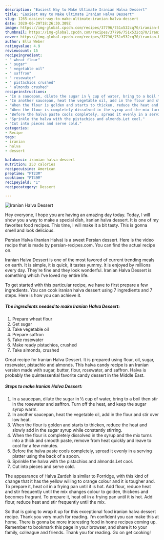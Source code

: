 ```yaml
---
description: "Easiest Way to Make Ultimate Iranian Halva Dessert"
title: "Easiest Way to Make Ultimate Iranian Halva Dessert"
slug: 1265-easiest-way-to-make-ultimate-iranian-halva-dessert
date: 2020-06-29T18:26:30.309Z
image: https://img-global.cpcdn.com/recipes/37796/751x532cq70/iranian-halva-dessert-recipe-main-photo.jpg
thumbnail: https://img-global.cpcdn.com/recipes/37796/751x532cq70/iranian-halva-dessert-recipe-main-photo.jpg
cover: https://img-global.cpcdn.com/recipes/37796/751x532cq70/iranian-halva-dessert-recipe-main-photo.jpg
author: Ella Weber
ratingvalue: 4.9
reviewcount: 15
recipeingredient:
- " wheat flour"
- " sugar"
- " vegetable oil"
- " saffron"
- " rosewater"
- " pistachios crushed"
- " almonds crushed"
recipeinstructions:
- "In a saucepan, dilute the sugar in ½ cup of water, bring to a boil then stir in the rosewater and saffron. Turn off the heat, and keep the sugar syrup warm."
- "In another saucepan, heat the vegetable oil, add in the flour and stir over low heat."
- "When the flour is golden and starts to thicken, reduce the heat and slowly add in the sugar syrup while constantly stirring."
- "When the flour is completely dissolved in the syrup and the mix turns into a thick and smooth paste, remove from heat quickly and leave to cool for a few minutes."
- "Before the halva paste cools completely, spread it evenly in a serving platter using the back of a spoon."
- "Sprinkle the halva with the pistachios and almonds.Let cool."
- "Cut into pieces and serve cold."
categories:
- Recipe
tags:
- iranian
- halva
- dessert

katakunci: iranian halva dessert 
nutrition: 253 calories
recipecuisine: American
preptime: "PT23M"
cooktime: "PT49M"
recipeyield: "1"
recipecategory: Dessert

---
```



![Iranian Halva Dessert](https://img-global.cpcdn.com/recipes/37796/751x532cq70/iranian-halva-dessert-recipe-main-photo.jpg)

Hey everyone, I hope you are having an amazing day today. Today, I will show you a way to make a special dish, iranian halva dessert. It is one of my favorites food recipes. This time, I will make it a bit tasty. This is gonna smell and look delicious.

Persian Halva (Iranian Halva) is a sweet Persian dessert. Here is the video recipe that is made by persian-recipes.com. You can find the actual recipe on.

Iranian Halva Dessert is one of the most favored of current trending meals on earth. It is simple, it is quick, it tastes yummy. It is enjoyed by millions every day. They're fine and they look wonderful. Iranian Halva Dessert is something which I've loved my entire life.


To get started with this particular recipe, we have to first prepare a few ingredients. You can cook iranian halva dessert using 7 ingredients and 7 steps. Here is how you can achieve it.

<!--inarticleads1-->

##### The ingredients needed to make Iranian Halva Dessert:

1. Prepare  wheat flour
1. Get  sugar
1. Take  vegetable oil
1. Prepare  saffron
1. Take  rosewater
1. Make ready  pistachios, crushed
1. Take  almonds, crushed


Great recipe for Iranian Halva Dessert. It is prepared using flour, oil, sugar, rosewater, pistachio and almonds. This halva candy recipe is an Iranian version made with sugar, butter, flour, rosewater, and saffron. Halva is probably the quintessential favorite candy dessert in the Middle East. 

<!--inarticleads2-->

##### Steps to make Iranian Halva Dessert:

1. In a saucepan, dilute the sugar in ½ cup of water, bring to a boil then stir in the rosewater and saffron. Turn off the heat, and keep the sugar syrup warm.
1. In another saucepan, heat the vegetable oil, add in the flour and stir over low heat.
1. When the flour is golden and starts to thicken, reduce the heat and slowly add in the sugar syrup while constantly stirring.
1. When the flour is completely dissolved in the syrup and the mix turns into a thick and smooth paste, remove from heat quickly and leave to cool for a few minutes.
1. Before the halva paste cools completely, spread it evenly in a serving platter using the back of a spoon.
1. Sprinkle the halva with the pistachios and almonds.Let cool.
1. Cut into pieces and serve cold.


The appearance of Halva Zardeh is similar to Porridge, with this kind of change that it has the yellow willing to orange colour and it is tougher and. To prepare it, heat oil in a frying pan until it is hot. Add flour, reduce heat and stir frequently until the mix changes colour to golden, thickens and becomes fragrant. To prepare it, heat oil in a frying pan until it is hot. Add flour, reduce heat and stir frequently until the mix. 

So that is going to wrap it up for this exceptional food iranian halva dessert recipe. Thank you very much for reading. I'm confident you can make this at home. There is gonna be more interesting food in home recipes coming up. Remember to bookmark this page in your browser, and share it to your family, colleague and friends. Thank you for reading. Go on get cooking!

